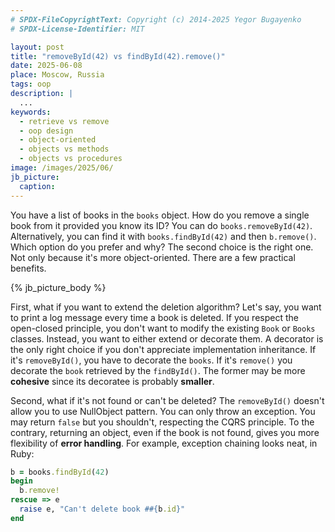 ```yaml
---
# SPDX-FileCopyrightText: Copyright (c) 2014-2025 Yegor Bugayenko
# SPDX-License-Identifier: MIT

layout: post
title: "removeById(42) vs findById(42).remove()"
date: 2025-06-08
place: Moscow, Russia
tags: oop
description: |
  ...
keywords:
  - retrieve vs remove
  - oop design
  - object-oriented
  - objects vs methods
  - objects vs procedures
image: /images/2025/06/
jb_picture:
  caption:
---
```


You have a list of books in the `books` object.
How do you remove a single book from it provided you know its ID?
You can do `books.removeById(42)`.
Alternatively, you can find it with `books.findById(42)` and then `b.remove()`.
Which option do you prefer and why?
The second choice is the right one.
Not only because it's more object-oriented.
There are a few practical benefits.

<!--more-->

{% jb_picture_body %}

First, what if you want to extend the deletion algorithm?
Let's say, you want to print a log message every time a book is deleted.
If you respect the open-closed principle, you don't want to modify the existing `Book` or `Books` classes.
Instead, you want to either extend or decorate them.
A decorator is the only right choice if you don't appreciate implementation inheritance.
If it's `removeById()`, you have to decorate the `books`.
If it's `remove()` you decorate the `book` retrieved by the `findById()`.
The former may be more **cohesive** since its decoratee is probably **smaller**.

Second, what if it's not found or can't be deleted?
The `removeById()` doesn't allow you to use NullObject pattern.
You can only throw an exception.
You may return `false` but you shouldn't, respecting the CQRS principle.
To the contrary, returning an object, even if the book is not found, gives you more flexibility of **error handling**.
For example, exception chaining looks neat, in Ruby:

```ruby
b = books.findById(42)
begin
  b.remove!
rescue => e
  raise e, "Can't delete book ##{b.id}"
end
```
